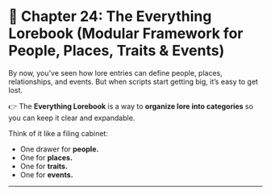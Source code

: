 # 📘 Chapter 24: The Everything Lorebook (Modular Framework for People, Places, Traits & Events)

By now, you’ve seen how lore entries can define people, places, relationships, and events. But when scripts start getting big, it’s easy to get lost.

👉 The **Everything Lorebook** is a way to **organize lore into categories** so you can keep it clear and expandable.

Think of it like a filing cabinet:

* One drawer for **people.**
* One for **places.**
* One for **traits.**
* One for **events.**

---
